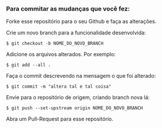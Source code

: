 ### Para commitar as mudanças que você fez:

Forke esse repositório para o seu Github e faça as alterações.

Crie um novo branch para a funcionalidade desenvolvida:
```
$ git checkout -b NOME_DO_NOVO_BRANCH
```

Adicione os arquivos alterados. Por exemplo:
```
$ git add --all .
```

Faça o commit descrevendo na mensagem o que foi alterado:
```
$ git commit -m "altera tal e tal coisa"

```

Envie para o repositório de origem, criando branch nova lá:
```
$ git push --set-upstream origin NOME_DO_NOVO_BRANCH
```

Abra um Pull-Request para esse repositório.
